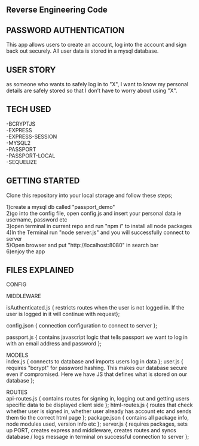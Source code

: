 ## Reverse Engineering Code



## PASSWORD AUTHENTICATION 

This app allows users to create an account, log into the account and sign back out securely. All user data is stored in a mysql database.


## USER STORY

as someone who wants to safely log in to "X", I want to know my personal details are safely stored so that I don’t have to worry about using "X".



## TECH USED 

-BCRYPTJS  <br>
-EXPRESS  <br>
-EXPRESS-SESSION <br>
-MYSQL2 <br>
-PASSPORT <br>
-PASSPORT-LOCAL <br>
-SEQUELIZE <br>




## GETTING STARTED

Clone this repository into your local storage and follow these steps;

1)create a mysql db called "passport_demo" <br>
2)go into the config file, open config.js and insert your personal data ie username, password etc <br>
3)open terminal in current repo and run "npm i" to install all node packages <br>
4)In the Terminal run "node server.js" and you will successfully connect to server <br>
5)Open browser and put "http://localhost:8080" in search bar <br>
6)enjoy the app <br>




## FILES EXPLAINED


CONFIG

MIDDLEWARE

isAuthenticated.js { 
restricts routes when the user is not logged in. If the user is logged in it will continue with request};

config.json { connection configuration to connect to server };


passport.js { contains javascript logic that tells passport we want to log in with an email address and password };


MODELS <br>
index.js { connects to database and imports users log in data };
user.js { requires "bcrypt" for password hashing. This makes our database secure even if compromised. Here we have JS that defines what is stored on our database };
 
 
ROUTES  <br>
api-routes.js { contains routes for signing in, logging out and getting users specific data to be displayed client side };
html-routes.js { routes that check whether user is signed in, whether user already has account etc and sends them tio the correct html page };
package.json { contains all package info, node modules used, version info etc };
server.js { requires packages, sets up PORT, creates express and middleware, creates routes and syncs database / logs message in terminal on successful connection to server };
